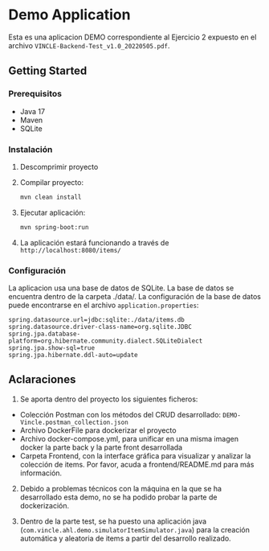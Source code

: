 # Demo Application

Esta es una aplicacion DEMO correspondiente al Ejercicio 2 expuesto en el archivo `VINCLE-Backend-Test_v1.0_20220505.pdf`.


## Getting Started

### Prerequisitos

- Java 17
- Maven
- SQLite

### Instalación

1. Descomprimir proyecto

2. Compilar proyecto:

    ```sh
    mvn clean install
    ```

3. Ejecutar aplicación:

    ```sh
    mvn spring-boot:run
    ```

4. La aplicación estará funcionando a través de `http://localhost:8080/items/`

### Configuración

La aplicacion usa una base de datos de SQLite. La base de datos se encuentra dentro de la carpeta ./data/. 
La configuración de la base de datos puede encontrarse en el archivo `application.properties`:

```properties
spring.datasource.url=jdbc:sqlite:./data/items.db
spring.datasource.driver-class-name=org.sqlite.JDBC
spring.jpa.database-platform=org.hibernate.community.dialect.SQLiteDialect
spring.jpa.show-sql=true
spring.jpa.hibernate.ddl-auto=update
```

## Aclaraciones

1. Se aporta dentro del proyecto los siguientes ficheros:
 * Colección Postman con los métodos del CRUD desarrollado: `DEMO-Vincle.postman_collection.json`
 * Archivo DockerFile para dockerizar el proyecto
 * Archivo docker-compose.yml, para unificar en una misma imagen docker la parte back y la parte front desarrollada
 * Carpeta Frontend, con la interface gráfica para visualizar y analizar la colección de items. Por favor, acuda a frontend/README.md para más información.

2. Debido a problemas técnicos con la máquina en la que se ha desarrollado esta demo, no se ha podido probar la parte de dockerización.

3. Dentro de la parte test, se ha puesto una aplicación java (`com.vincle.ahl.demo.simulatorItemSimulator.java`) para la creación automática y aleatoria de items a partir del desarrollo realizado.
